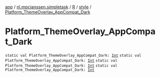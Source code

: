 [app](../../../index.md) / [nl.mpcjanssen.simpletask](../../index.md) / [R](../index.md) / [style](index.md) / [Platform_ThemeOverlay_AppCompat_Dark](.)

# Platform_ThemeOverlay_AppCompat_Dark

`static val Platform_ThemeOverlay_AppCompat_Dark: `[`Int`](https://kotlinlang.org/api/latest/jvm/stdlib/kotlin/-int/index.html)
`static val Platform_ThemeOverlay_AppCompat_Dark: `[`Int`](https://kotlinlang.org/api/latest/jvm/stdlib/kotlin/-int/index.html)
`static val Platform_ThemeOverlay_AppCompat_Dark: `[`Int`](https://kotlinlang.org/api/latest/jvm/stdlib/kotlin/-int/index.html)
`static val Platform_ThemeOverlay_AppCompat_Dark: `[`Int`](https://kotlinlang.org/api/latest/jvm/stdlib/kotlin/-int/index.html)